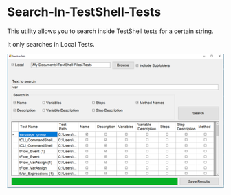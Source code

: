 # Search-In-TestShell-Tests
This utility allows you to search inside TestShell tests for a certain string.

It only searches in Local Tests.

![Screenshot](search-in-tests.png)